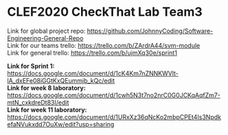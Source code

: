 # CLEF2020 CheckThat Lab Team3
Link for global project repo: https://github.com/JohnnyCoding/Software-Engineering-General-Repo</br>
Link for our teams trello: https://trello.com/b/ZArdrA44/svm-module</br>
Link for general trello: https://trello.com/b/ujmXq30e/sprint1</br>

**Link for Sprint 1:** https://docs.google.com/document/d/1cK4Km7nZNNKWVlt-lA_dxEFe08iGGtKxQEummjb_kQc/edit</br>
**Link for week 8 laboratory:** https://docs.google.com/document/d/1cwh5N3t7no2nrC0G0JCKqAqfZm7-mtN_cxkdreDt83I/edit</br>
**Link for week 11 laboratory:** https://docs.google.com/document/d/1URxXz36qNcKo2mbpCPEt4Is3NpdkefaNVukxdd7OuXw/edit?usp=sharing
